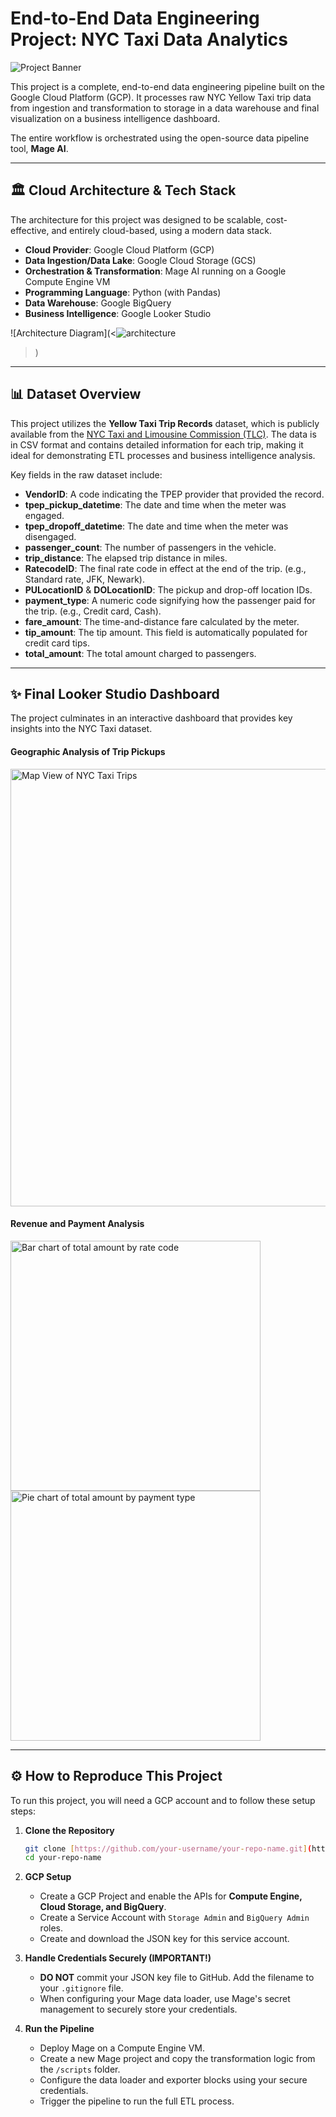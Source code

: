 # End-to-End Data Engineering Project: NYC Taxi Data Analytics

![Project Banner](https://i.imgur.com/7b2zV5V.png)

This project is a complete, end-to-end data engineering pipeline built on the Google Cloud Platform (GCP). It processes raw NYC Yellow Taxi trip data from ingestion and transformation to storage in a data warehouse and final visualization on a business intelligence dashboard.

The entire workflow is orchestrated using the open-source data pipeline tool, **Mage AI**.

---

## 🏛️ Cloud Architecture & Tech Stack

The architecture for this project was designed to be scalable, cost-effective, and entirely cloud-based, using a modern data stack.

* **Cloud Provider**: Google Cloud Platform (GCP)
* **Data Ingestion/Data Lake**: Google Cloud Storage (GCS)
* **Orchestration & Transformation**: Mage AI running on a Google Compute Engine VM
* **Programming Language**: Python (with Pandas)
* **Data Warehouse**: Google BigQuery
* **Business Intelligence**: Google Looker Studio

![Architecture Diagram](<![architecture](https://github.com/user-attachments/assets/d5a6187a-be50-4714-af56-49165ed7d6bf)
>)

---

## 📊 Dataset Overview

This project utilizes the **Yellow Taxi Trip Records** dataset, which is publicly available from the [NYC Taxi and Limousine Commission (TLC)](https://www.nyc.gov/site/tlc/about/tlc-trip-record-data.page). The data is in CSV format and contains detailed information for each trip, making it ideal for demonstrating ETL processes and business intelligence analysis.

Key fields in the raw dataset include:
* **VendorID**: A code indicating the TPEP provider that provided the record.
* **tpep_pickup_datetime**: The date and time when the meter was engaged.
* **tpep_dropoff_datetime**: The date and time when the meter was disengaged.
* **passenger_count**: The number of passengers in the vehicle.
* **trip_distance**: The elapsed trip distance in miles.
* **RatecodeID**: The final rate code in effect at the end of the trip. (e.g., Standard rate, JFK, Newark).
* **PULocationID** & **DOLocationID**: The pickup and drop-off location IDs.
* **payment_type**: A numeric code signifying how the passenger paid for the trip. (e.g., Credit card, Cash).
* **fare_amount**: The time-and-distance fare calculated by the meter.
* **tip_amount**: The tip amount. This field is automatically populated for credit card tips.
* **total_amount**: The total amount charged to passengers.

---

## ✨ Final Looker Studio Dashboard

The project culminates in an interactive dashboard that provides key insights into the NYC Taxi dataset.

#### **Geographic Analysis of Trip Pickups**
<img src="YOUR_MAP_IMAGE_LINK_HERE" alt="Map View of NYC Taxi Trips" width="700"/>

#### **Revenue and Payment Analysis**
<img src="YOUR_BAR_CHART_IMAGE_LINK_HERE" alt="Bar chart of total amount by rate code" width="400"/> <img src="YOUR_PIE_CHART_IMAGE_LINK_HERE" alt="Pie chart of total amount by payment type" width="400"/>

---

## ⚙️ How to Reproduce This Project

To run this project, you will need a GCP account and to follow these setup steps:

1.  **Clone the Repository**
    ```bash
    git clone [https://github.com/your-username/your-repo-name.git](https://github.com/your-username/your-repo-name.git)
    cd your-repo-name
    ```

2.  **GCP Setup**
    * Create a GCP Project and enable the APIs for **Compute Engine, Cloud Storage, and BigQuery**.
    * Create a Service Account with `Storage Admin` and `BigQuery Admin` roles.
    * Create and download the JSON key for this service account.

3.  **Handle Credentials Securely (IMPORTANT!)**
    * **DO NOT** commit your JSON key file to GitHub. Add the filename to your `.gitignore` file.
    * When configuring your Mage data loader, use Mage's secret management to securely store your credentials.

4.  **Run the Pipeline**
    * Deploy Mage on a Compute Engine VM.
    * Create a new Mage project and copy the transformation logic from the `/scripts` folder.
    * Configure the data loader and exporter blocks using your secure credentials.
    * Trigger the pipeline to run the full ETL process.
